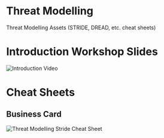 # Threat Modelling
Threat Modelling Assets (STRIDE, DREAD, etc. cheat sheets)

# Introduction Workshop Slides
![Introduction Video](https://img.youtube.com/vi/o6b0FMwfnPY/0.jpg)

# Cheat Sheets

## Business Card
![Threat Modelling Stride Cheat Sheet](https://raw.githubusercontent.com/C3-Security/threat-modelling/master/cheat-sheets/business-card/Threat%20Modelling%20Cheat%20Sheet%20(Business%20Card)%20-%20Front.jpg)




